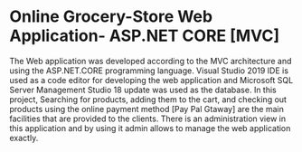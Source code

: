 # Online Grocery-Store Web Application- ASP.NET CORE [MVC]
The Web application was developed according to the MVC architecture and using the ASP.NET.CORE programming language. Visual Studio 2019 IDE is used as a code editor for developing the web application and Microsoft SQL Server Management Studio 18 update was used as the database. In this project, Searching for products, adding them to the cart, and checking out products using the online payment method [Pay Pal Gtaway] are the main facilities that are provided to the clients. There is an administration view in this application and by using it admin allows to manage the web application exactly.
